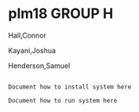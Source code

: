 # plm18 GROUP H

Hall,Connor

Kayani,Joshua

Henderson,Samuel

~~~

Document how to install system here

Document how to run system here

